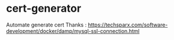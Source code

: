 # cert-generator

Automate generate cert 
Thanks : https://techsparx.com/software-development/docker/damp/mysql-ssl-connection.html
